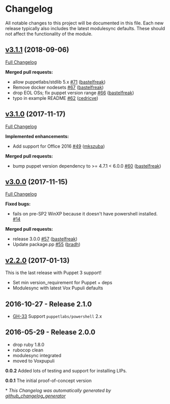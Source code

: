 # Changelog

All notable changes to this project will be documented in this file.
Each new release typically also includes the latest modulesync defaults.
These should not affect the functionality of the module.

## [v3.1.1](https://github.com/voxpupuli/puppet-msoffice/tree/v3.1.1) (2018-09-06)

[Full Changelog](https://github.com/voxpupuli/puppet-msoffice/compare/v3.1.0...v3.1.1)

**Merged pull requests:**

- allow puppetlabs/stdlib 5.x [\#71](https://github.com/voxpupuli/puppet-msoffice/pull/71) ([bastelfreak](https://github.com/bastelfreak))
- Remove docker nodesets [\#67](https://github.com/voxpupuli/puppet-msoffice/pull/67) ([bastelfreak](https://github.com/bastelfreak))
- drop EOL OSs; fix puppet version range [\#66](https://github.com/voxpupuli/puppet-msoffice/pull/66) ([bastelfreak](https://github.com/bastelfreak))
- typo in example README [\#62](https://github.com/voxpupuli/puppet-msoffice/pull/62) ([cedricve](https://github.com/cedricve))

## [v3.1.0](https://github.com/voxpupuli/puppet-msoffice/tree/v3.1.0) (2017-11-17)

[Full Changelog](https://github.com/voxpupuli/puppet-msoffice/compare/v3.0.0...v3.1.0)

**Implemented enhancements:**

- Add support for Office 2016 [\#49](https://github.com/voxpupuli/puppet-msoffice/pull/49) ([mkszuba](https://github.com/mkszuba))

**Merged pull requests:**

- bump puppet version dependency to \>= 4.7.1 \< 6.0.0 [\#60](https://github.com/voxpupuli/puppet-msoffice/pull/60) ([bastelfreak](https://github.com/bastelfreak))

## [v3.0.0](https://github.com/voxpupuli/puppet-msoffice/tree/v3.0.0) (2017-11-15)

[Full Changelog](https://github.com/voxpupuli/puppet-msoffice/compare/v2.2.0...v3.0.0)

**Fixed bugs:**

- fails on pre-SP2 WinXP because it doesn't have powershell installed. [\#14](https://github.com/voxpupuli/puppet-msoffice/issues/14)

**Merged pull requests:**

- release 3.0.0 [\#57](https://github.com/voxpupuli/puppet-msoffice/pull/57) ([bastelfreak](https://github.com/bastelfreak))
- Update package.pp [\#55](https://github.com/voxpupuli/puppet-msoffice/pull/55) ([bradh](https://github.com/bradh))

## [v2.2.0](https://github.com/voxpupuli/puppet-msoffice/tree/v2.2.0) (2017-01-13)

This is the last release with Puppet 3 support!
* Set min version_requirement for Puppet + deps
* Modulesync with latest Vox Pupuli defaults

## 2016-10-27 - Release 2.1.0

  * [GH-33](https://github.com/voxpupuli/puppet-msoffice/issues/33) Support `puppetlabs/powershell` 2.x

## 2016-05-29 - Release 2.0.0

* drop ruby 1.8.0
* rubocop clean
* modulesync integrated
* moved to Voxpupuli

__0.0.2__
Added lots of testing and support for installing LIPs.

__0.0.1__
The initial proof-of-concept version


\* *This Changelog was automatically generated by [github_changelog_generator](https://github.com/github-changelog-generator/github-changelog-generator)*
